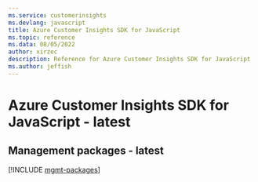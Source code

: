 ```yaml
---
ms.service: customerinsights
ms.devlang: javascript
title: Azure Customer Insights SDK for JavaScript
ms.topic: reference
ms.data: 08/05/2022
author: xirzec
description: Reference for Azure Customer Insights SDK for JavaScript
ms.author: jeffish
---
```

# Azure Customer Insights SDK for JavaScript - latest

## Management packages - latest
[!INCLUDE [mgmt-packages](customer-insights-mgmt-index.md)]